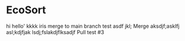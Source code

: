 # EcoSort
hi
hello'
kkkk
iris
merge to main branch test
asdf
jkl;
Merge 
aksdjf;asklfj asl;kdjfjak lsdj;fslakdjflksadjf
Pull test #3
